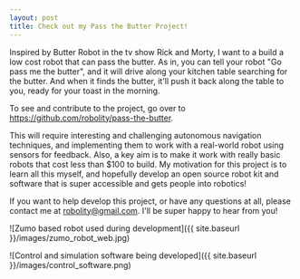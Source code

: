 ```yaml
---
layout: post
title: Check out my Pass the Butter Project!
---
```


Inspired by Butter Robot in the tv show Rick and Morty, I want to a build a low cost robot that can pass the butter. As in, you can tell your robot "Go pass me the butter", and it will drive along your kitchen table searching for the butter. And when it finds the butter, it'll push it back along the table to you, ready for your toast in the morning.

To see and contribute to the project, go over to https://github.com/robolity/pass-the-butter.

This will require interesting and challenging autonomous navigation techniques, and implementing them to work with a real-world robot using sensors for feedback. Also, a key aim is to make it work with really basic robots that cost less than $100 to build. My motivation for this project is to learn all this myself, and hopefully develop an open source robot kit and software that is super accessible and gets people into robotics!

If you want to help develop this project, or have any questions at all, please contact me at robolity@gmail.com. I'll be super happy to hear from you!

![Zumo based robot used during development]({{ site.baseurl }}/images/zumo_robot_web.jpg)

![Control and simulation software being developed]({{ site.baseurl }}/images/control_software.png)
